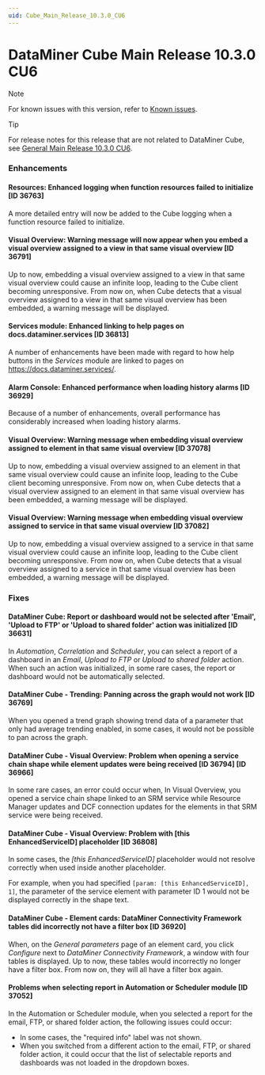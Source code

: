 ```yaml
---
uid: Cube_Main_Release_10.3.0_CU6
---
```


# DataMiner Cube Main Release 10.3.0 CU6

> [!NOTE]
> For known issues with this version, refer to [Known issues](xref:Known_issues).

> [!TIP]
> For release notes for this release that are not related to DataMiner Cube, see [General Main Release 10.3.0 CU6](xref:General_Main_Release_10.3.0_CU6).

### Enhancements

#### Resources: Enhanced logging when function resources failed to initialize [ID 36763]

<!-- MR 10.2.0 [CU18]/10.3.0 [CU6] - FR 10.3.9 -->

A more detailed entry will now be added to the Cube logging when a function resource failed to initialize.

#### Visual Overview: Warning message will now appear when you embed a visual overview assigned to a view in that same visual overview [ID 36791]

<!-- MR 10.2.0 [CU18]/10.3.0 [CU6] - FR 10.3.9 -->

Up to now, embedding a visual overview assigned to a view in that same visual overview could cause an infinite loop, leading to the Cube client becoming unresponsive. From now on, when Cube detects that a visual overview assigned to a view in that same visual overview has been embedded, a warning message will be displayed.

#### Services module: Enhanced linking to help pages on docs.dataminer.services [ID 36813]

<!-- MR 10.3.0 [CU6] - FR 10.3.9 -->

A number of enhancements have been made with regard to how help buttons in the *Services* module are linked to pages on <https://docs.dataminer.services/>.

#### Alarm Console: Enhanced performance when loading history alarms [ID 36929]

<!-- MR 10.3.0 [CU6] - FR 10.3.9 -->

Because of a number of enhancements, overall performance has considerably increased when loading history alarms.

#### Visual Overview: Warning message when embedding visual overview assigned to element in that same visual overview [ID 37078]

<!-- MR 10.2.0 [CU18]/10.3.0 [CU6] - FR 10.3.9 -->

Up to now, embedding a visual overview assigned to an element in that same visual overview could cause an infinite loop, leading to the Cube client becoming unresponsive. From now on, when Cube detects that a visual overview assigned to an element in that same visual overview has been embedded, a warning message will be displayed.

#### Visual Overview: Warning message when embedding visual overview assigned to service in that same visual overview [ID 37082]

<!-- MR 10.2.0 [CU18]/10.3.0 [CU6] - FR 10.3.9 -->

Up to now, embedding a visual overview assigned to a service in that same visual overview could cause an infinite loop, leading to the Cube client becoming unresponsive. From now on, when Cube detects that a visual overview assigned to a service in that same visual overview has been embedded, a warning message will be displayed.

### Fixes

#### DataMiner Cube: Report or dashboard would not be selected after 'Email', 'Upload to FTP' or 'Upload to shared folder' action was initialized [ID 36631]

<!-- MR 10.2.0 [CU18]/10.3.0 [CU6] - FR 10.3.9 -->

In *Automation*, *Correlation* and *Scheduler*, you can select a report of a dashboard in an *Email*, *Upload to FTP* or *Upload to shared folder* action. When such an action was initialized, in some rare cases, the report or dashboard would not be automatically selected.

#### DataMiner Cube - Trending: Panning across the graph would not work [ID 36769]

<!-- MR 10.2.0 [CU18]/10.3.0 [CU6] - FR 10.3.9 -->

When you opened a trend graph showing trend data of a parameter that only had average trending enabled, in some cases, it would not be possible to pan across the graph.

#### DataMiner Cube - Visual Overview: Problem when opening a service chain shape while element updates were being received [ID 36794] [ID 36966]

<!-- MR 10.3.0 [CU6] - FR 10.3.9 -->

In some rare cases, an error could occur when, In Visual Overview, you opened a service chain shape linked to an SRM service while Resource Manager updates and DCF connection updates for the elements in that SRM service were being received.

#### DataMiner Cube - Visual Overview: Problem with [this EnhancedServiceID] placeholder [ID 36808]

<!-- MR 10.2.0 [CU18]/10.3.0 [CU6] - FR 10.3.9 -->

In some cases, the *[this EnhancedServiceID]* placeholder would not resolve correctly when used inside another placeholder.

For example, when you had specified `[param: [this EnhancedServiceID], 1]`, the parameter of the service element with parameter ID 1 would not be displayed correctly in the shape text.

#### DataMiner Cube - Element cards: DataMiner Connectivity Framework tables did incorrectly not have a filter box [ID 36920]

<!-- MR 10.2.0 [CU18]/10.3.0 [CU6] - FR 10.3.9 -->

When, on the *General parameters* page of an element card, you click *Configure* next to *DataMiner Connectivity Framework*, a window with four tables is displayed. Up to now, these tables would incorrectly no longer have a filter box. From now on, they will all have a filter box again.

#### Problems when selecting report in Automation or Scheduler module [ID 37052]

<!-- MR 10.2.0 [CU18]/10.3.0 [CU6] - FR 10.3.9 -->

In the Automation or Scheduler module, when you selected a report for the email, FTP, or shared folder action, the following issues could occur:

- In some cases, the "required info" label was not shown.
- When you switched from a different action to the email, FTP, or shared folder action, it could occur that the list of selectable reports and dashboards was not loaded in the dropdown boxes.
